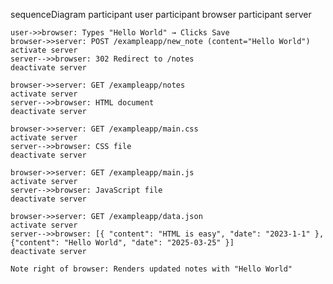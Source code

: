sequenceDiagram
    participant user
    participant browser
    participant server

    user->>browser: Types "Hello World" → Clicks Save
    browser->>server: POST /exampleapp/new_note (content="Hello World")
    activate server
    server-->>browser: 302 Redirect to /notes
    deactivate server

    browser->>server: GET /exampleapp/notes
    activate server
    server-->>browser: HTML document
    deactivate server

    browser->>server: GET /exampleapp/main.css
    activate server
    server-->>browser: CSS file
    deactivate server

    browser->>server: GET /exampleapp/main.js
    activate server
    server-->>browser: JavaScript file
    deactivate server

    browser->>server: GET /exampleapp/data.json
    activate server
    server-->>browser: [{ "content": "HTML is easy", "date": "2023-1-1" }, {"content": "Hello World", "date": "2025-03-25" }]
    deactivate server

    Note right of browser: Renders updated notes with "Hello World"
